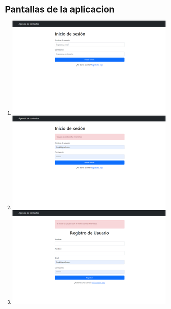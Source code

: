# Pantallas de la aplicacion

1. ![Screenshot 1](/assets/images/ss1.png)
2. ![Screenshot 2](/assets/images/ss2.png)
3. ![Screenshot 3](/assets/images/ss3.png)
